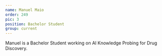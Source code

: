 ```yaml
---
name: Manuel Maio
order: 249
pic: 3
position: Bachelor Student
group: current
---
```


Manuel is a Bachelor Student working on AI Knowledge Probing for Drug Discovery.

